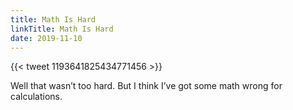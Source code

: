 ```yaml
---
title: Math Is Hard
linkTitle: Math Is Hard
date: 2019-11-10
---
```


{{< tweet 1193641825434771456 >}}

Well that wasn’t too hard. But I think I’ve got some math wrong for calculations. 
